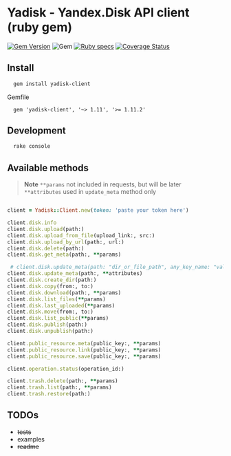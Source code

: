 # Yadisk - Yandex.Disk API client (ruby gem)

[![Gem Version](https://badge.fury.io/rb/yadisk-client.svg)](https://badge.fury.io/rb/yadisk-client)
![Gem](https://img.shields.io/gem/dt/yadisk-client)
[![Ruby specs](https://github.com/Smolget/yadisk/actions/workflows/CI.yml/badge.svg)](https://github.com/Smolget/yadisk/actions/workflows/CI.yml)
[![Coverage Status](https://coveralls.io/repos/github/Smolget/yadisk-client/badge.svg?branch=master)](https://coveralls.io/github/Smolget/yadisk-client?branch=master)

## Install

```sh
  gem install yadisk-client
```

Gemfile

```gemfile
  gem 'yadisk-client', '~> 1.11', '>= 1.11.2'
```

## Development

```sh
  rake console
```

## Available methods

> **Note**
> `**params` not included in requests, but will be later  
> `**attributes` used in `update_meta` method only

```ruby

client = Yadisk::Client.new(token: 'paste your token here')

client.disk.info
client.disk.upload(path:)
client.disk.upload_from_file(upload_link:, src:)
client.disk.upload_by_url(path:, url:)
client.disk.delete(path:)
client.disk.get_meta(path:, **params)

 # client.disk.update_meta(path: "dir_or_file_path", any_key_name: "value", other_key_name: "any_value")
client.disk.update_meta(path:, **attributes)
client.disk.create_dir(path:)
client.disk.copy(from:, to:)
client.disk.download(path:, **params)
client.disk.list_files(**params)
client.disk.last_uploaded(**params)
client.disk.move(from:, to:)
client.disk.list_public(**params)
client.disk.publish(path:)
client.disk.unpublish(path:)

client.public_resource.meta(public_key:, **params)
client.public_resource.link(public_key:, **params)
client.public_resource.save(public_key:, **params)

client.operation.status(operation_id:)

client.trash.delete(path:, **params)
client.trash.list(path:, **params)
client.trash.restore(path:)
```

## TODOs

- ~~tests~~
- examples
- ~~readme~~

